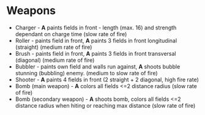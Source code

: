 # Weapons

- Charger - **A** paints fields in front - length (max. 16) and strength dependant on charge time (slow rate of fire)
- Roller - paints field in front, **A** paints 3 fields in front longitudinal (straight) (medium rate of fire)
- Brush - paints field in front, **A** paints 3 fields in front transversal (diagonal) (medium rate of fire)
- Bubbler - paints own field and walls run against, **A** shoots bubble stunning (bubbling) enemy. (medium to slow rate of fire)
- Shooter - **A** paints 4 fields in front (2 straight + 2 diagonal, high fire rate)
- Bomb (main weapon) - **A** colors all fields <=2 distance radius (slow rate of fire)
- Bomb (secondary weapon) - **A** shoots bomb, colors all fields <=2 distance radius when hiting or reaching max distance (slow rate of fire)

